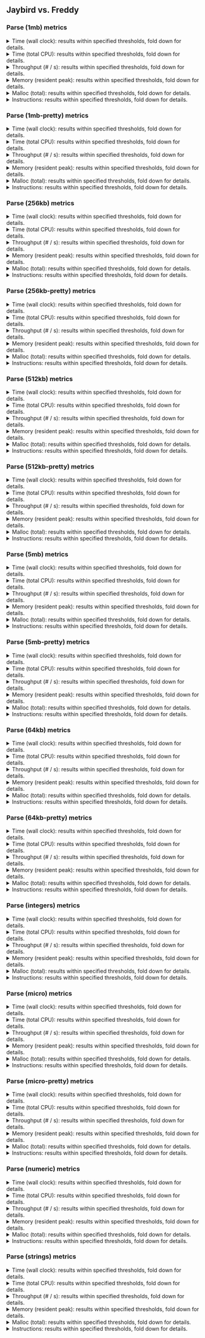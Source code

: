 ## Jaybird vs. Freddy

### Parse (1mb) metrics

<details><summary>Time (wall clock): results within specified thresholds, fold down for details.</summary>
<p>

|         Time (wall clock) (μs) *         |        p0 |       p25 |       p50 |       p75 |       p90 |       p99 |      p100 |   Samples |
|:----------------------------------------:|----------:|----------:|----------:|----------:|----------:|----------:|----------:|----------:|
|                  freddy                  |      3471 |      3531 |      3574 |      3856 |      3965 |      4078 |      4199 |       269 |
|                 jaybird                  |      2144 |      2204 |      2241 |      2451 |      2501 |      2568 |      2596 |       425 |
|                    Δ                     |     -1327 |     -1327 |     -1333 |     -1405 |     -1464 |     -1510 |     -1603 |       156 |
|              Improvement %               |        38 |        38 |        37 |        36 |        37 |        37 |        38 |       156 |

<p>
</details>

<details><summary>Time (total CPU): results within specified thresholds, fold down for details.</summary>
<p>

|         Time (total CPU) (μs) *          |        p0 |       p25 |       p50 |       p75 |       p90 |       p99 |      p100 |   Samples |
|:----------------------------------------:|----------:|----------:|----------:|----------:|----------:|----------:|----------:|----------:|
|                  freddy                  |      3473 |      3535 |      3576 |      3846 |      3967 |      4082 |      4197 |       269 |
|                 jaybird                  |      2146 |      2206 |      2241 |      2449 |      2503 |      2570 |      2607 |       425 |
|                    Δ                     |     -1327 |     -1329 |     -1335 |     -1397 |     -1464 |     -1512 |     -1590 |       156 |
|              Improvement %               |        38 |        38 |        37 |        36 |        37 |        37 |        38 |       156 |

<p>
</details>

<details><summary>Throughput (# / s): results within specified thresholds, fold down for details.</summary>
<p>

|          Throughput (# / s) (#)          |        p0 |       p25 |       p50 |       p75 |       p90 |       p99 |      p100 |   Samples |
|:----------------------------------------:|----------:|----------:|----------:|----------:|----------:|----------:|----------:|----------:|
|                  freddy                  |       288 |       283 |       280 |       259 |       252 |       245 |       238 |       269 |
|                 jaybird                  |       466 |       454 |       447 |       408 |       400 |       390 |       385 |       425 |
|                    Δ                     |       178 |       171 |       167 |       149 |       148 |       145 |       147 |       156 |
|              Improvement %               |        62 |        60 |        60 |        58 |        59 |        59 |        62 |       156 |

<p>
</details>

<details><summary>Memory (resident peak): results within specified thresholds, fold down for details.</summary>
<p>

|        Memory (resident peak) (M)        |        p0 |       p25 |       p50 |       p75 |       p90 |       p99 |      p100 |   Samples |
|:----------------------------------------:|----------:|----------:|----------:|----------:|----------:|----------:|----------:|----------:|
|                  freddy                  |        27 |        28 |        28 |        28 |        28 |        28 |        28 |       269 |
|                 jaybird                  |        29 |        31 |        31 |        31 |        31 |        31 |        31 |       425 |
|                    Δ                     |         2 |         3 |         3 |         3 |         3 |         3 |         3 |       156 |
|              Improvement %               |        -7 |       -11 |       -11 |       -11 |       -11 |       -11 |       -11 |       156 |

<p>
</details>

<details><summary>Malloc (total): results within specified thresholds, fold down for details.</summary>
<p>

|           Malloc (total) (K) *           |        p0 |       p25 |       p50 |       p75 |       p90 |       p99 |      p100 |   Samples |
|:----------------------------------------:|----------:|----------:|----------:|----------:|----------:|----------:|----------:|----------:|
|                  freddy                  |        11 |        11 |        11 |        11 |        11 |        11 |        11 |       269 |
|                 jaybird                  |        11 |        11 |        11 |        11 |        11 |        11 |        11 |       425 |
|                    Δ                     |         0 |         0 |         0 |         0 |         0 |         0 |         0 |       156 |
|              Improvement %               |         0 |         0 |         0 |         0 |         0 |         0 |         0 |       156 |

<p>
</details>

<details><summary>Instructions: results within specified thresholds, fold down for details.</summary>
<p>

|            Instructions (M) *            |        p0 |       p25 |       p50 |       p75 |       p90 |       p99 |      p100 |   Samples |
|:----------------------------------------:|----------:|----------:|----------:|----------:|----------:|----------:|----------:|----------:|
|                  freddy                  |        66 |        67 |        67 |        67 |        67 |        68 |        68 |       269 |
|                 jaybird                  |        47 |        47 |        47 |        47 |        47 |        48 |        49 |       425 |
|                    Δ                     |       -19 |       -20 |       -20 |       -20 |       -20 |       -20 |       -19 |       156 |
|              Improvement %               |        29 |        30 |        30 |        30 |        30 |        29 |        28 |       156 |

<p>
</details>

### Parse (1mb-pretty) metrics

<details><summary>Time (wall clock): results within specified thresholds, fold down for details.</summary>
<p>

|         Time (wall clock) (μs) *         |        p0 |       p25 |       p50 |       p75 |       p90 |       p99 |      p100 |   Samples |
|:----------------------------------------:|----------:|----------:|----------:|----------:|----------:|----------:|----------:|----------:|
|                  freddy                  |      3479 |      3564 |      3645 |      3910 |      3992 |      4053 |      4093 |       265 |
|                 jaybird                  |      2187 |      2247 |      2339 |      2509 |      2591 |      2695 |      2859 |       412 |
|                    Δ                     |     -1292 |     -1317 |     -1306 |     -1401 |     -1401 |     -1358 |     -1234 |       147 |
|              Improvement %               |        37 |        37 |        36 |        36 |        35 |        34 |        30 |       147 |

<p>
</details>

<details><summary>Time (total CPU): results within specified thresholds, fold down for details.</summary>
<p>

|         Time (total CPU) (μs) *          |        p0 |       p25 |       p50 |       p75 |       p90 |       p99 |      p100 |   Samples |
|:----------------------------------------:|----------:|----------:|----------:|----------:|----------:|----------:|----------:|----------:|
|                  freddy                  |      3488 |      3566 |      3643 |      3920 |      3996 |      4049 |      4095 |       265 |
|                 jaybird                  |      2189 |      2249 |      2341 |      2509 |      2589 |      2695 |      2863 |       412 |
|                    Δ                     |     -1299 |     -1317 |     -1302 |     -1411 |     -1407 |     -1354 |     -1232 |       147 |
|              Improvement %               |        37 |        37 |        36 |        36 |        35 |        33 |        30 |       147 |

<p>
</details>

<details><summary>Throughput (# / s): results within specified thresholds, fold down for details.</summary>
<p>

|          Throughput (# / s) (#)          |        p0 |       p25 |       p50 |       p75 |       p90 |       p99 |      p100 |   Samples |
|:----------------------------------------:|----------:|----------:|----------:|----------:|----------:|----------:|----------:|----------:|
|                  freddy                  |       287 |       281 |       274 |       256 |       251 |       247 |       244 |       265 |
|                 jaybird                  |       457 |       445 |       428 |       399 |       386 |       371 |       350 |       412 |
|                    Δ                     |       170 |       164 |       154 |       143 |       135 |       124 |       106 |       147 |
|              Improvement %               |        59 |        58 |        56 |        56 |        54 |        50 |        43 |       147 |

<p>
</details>

<details><summary>Memory (resident peak): results within specified thresholds, fold down for details.</summary>
<p>

|        Memory (resident peak) (M)        |        p0 |       p25 |       p50 |       p75 |       p90 |       p99 |      p100 |   Samples |
|:----------------------------------------:|----------:|----------:|----------:|----------:|----------:|----------:|----------:|----------:|
|                  freddy                  |        27 |        28 |        28 |        29 |        29 |        29 |        29 |       265 |
|                 jaybird                  |        29 |        31 |        31 |        31 |        31 |        31 |        31 |       412 |
|                    Δ                     |         2 |         3 |         3 |         2 |         2 |         2 |         2 |       147 |
|              Improvement %               |        -7 |       -11 |       -11 |        -7 |        -7 |        -7 |        -7 |       147 |

<p>
</details>

<details><summary>Malloc (total): results within specified thresholds, fold down for details.</summary>
<p>

|           Malloc (total) (K) *           |        p0 |       p25 |       p50 |       p75 |       p90 |       p99 |      p100 |   Samples |
|:----------------------------------------:|----------:|----------:|----------:|----------:|----------:|----------:|----------:|----------:|
|                  freddy                  |        11 |        11 |        11 |        11 |        11 |        11 |        11 |       265 |
|                 jaybird                  |        11 |        11 |        11 |        11 |        11 |        11 |        11 |       412 |
|                    Δ                     |         0 |         0 |         0 |         0 |         0 |         0 |         0 |       147 |
|              Improvement %               |         0 |         0 |         0 |         0 |         0 |         0 |         0 |       147 |

<p>
</details>

<details><summary>Instructions: results within specified thresholds, fold down for details.</summary>
<p>

|            Instructions (M) *            |        p0 |       p25 |       p50 |       p75 |       p90 |       p99 |      p100 |   Samples |
|:----------------------------------------:|----------:|----------:|----------:|----------:|----------:|----------:|----------:|----------:|
|                  freddy                  |        67 |        68 |        68 |        68 |        68 |        69 |        69 |       265 |
|                 jaybird                  |        48 |        48 |        48 |        48 |        48 |        49 |        50 |       412 |
|                    Δ                     |       -19 |       -20 |       -20 |       -20 |       -20 |       -20 |       -19 |       147 |
|              Improvement %               |        28 |        29 |        29 |        29 |        29 |        29 |        28 |       147 |

<p>
</details>

### Parse (256kb) metrics

<details><summary>Time (wall clock): results within specified thresholds, fold down for details.</summary>
<p>

|         Time (wall clock) (μs) *         |        p0 |       p25 |       p50 |       p75 |       p90 |       p99 |      p100 |   Samples |
|:----------------------------------------:|----------:|----------:|----------:|----------:|----------:|----------:|----------:|----------:|
|                  freddy                  |       849 |       866 |       879 |       959 |       984 |      1010 |      1062 |      1049 |
|                 jaybird                  |       529 |       548 |       560 |       606 |       626 |       657 |       700 |      1615 |
|                    Δ                     |      -320 |      -318 |      -319 |      -353 |      -358 |      -353 |      -362 |       566 |
|              Improvement %               |        38 |        37 |        36 |        37 |        36 |        35 |        34 |       566 |

<p>
</details>

<details><summary>Time (total CPU): results within specified thresholds, fold down for details.</summary>
<p>

|         Time (total CPU) (μs) *          |        p0 |       p25 |       p50 |       p75 |       p90 |       p99 |      p100 |   Samples |
|:----------------------------------------:|----------:|----------:|----------:|----------:|----------:|----------:|----------:|----------:|
|                  freddy                  |       852 |       868 |       881 |       961 |       986 |      1012 |      1072 |      1049 |
|                 jaybird                  |       530 |       550 |       562 |       607 |       627 |       657 |       702 |      1615 |
|                    Δ                     |      -322 |      -318 |      -319 |      -354 |      -359 |      -355 |      -370 |       566 |
|              Improvement %               |        38 |        37 |        36 |        37 |        36 |        35 |        35 |       566 |

<p>
</details>

<details><summary>Throughput (# / s): results within specified thresholds, fold down for details.</summary>
<p>

|          Throughput (# / s) (#)          |        p0 |       p25 |       p50 |       p75 |       p90 |       p99 |      p100 |   Samples |
|:----------------------------------------:|----------:|----------:|----------:|----------:|----------:|----------:|----------:|----------:|
|                  freddy                  |      1178 |      1155 |      1138 |      1043 |      1017 |       991 |       942 |      1049 |
|                 jaybird                  |      1892 |      1827 |      1787 |      1652 |      1599 |      1523 |      1429 |      1615 |
|                    Δ                     |       714 |       672 |       649 |       609 |       582 |       532 |       487 |       566 |
|              Improvement %               |        61 |        58 |        57 |        58 |        57 |        54 |        52 |       566 |

<p>
</details>

<details><summary>Memory (resident peak): results within specified thresholds, fold down for details.</summary>
<p>

|        Memory (resident peak) (M)        |        p0 |       p25 |       p50 |       p75 |       p90 |       p99 |      p100 |   Samples |
|:----------------------------------------:|----------:|----------:|----------:|----------:|----------:|----------:|----------:|----------:|
|                  freddy                  |        25 |        26 |        26 |        26 |        26 |        26 |        26 |      1049 |
|                 jaybird                  |        25 |        26 |        27 |        27 |        27 |        27 |        27 |      1615 |
|                    Δ                     |         0 |         0 |         1 |         1 |         1 |         1 |         1 |       566 |
|              Improvement %               |         0 |         0 |        -4 |        -4 |        -4 |        -4 |        -4 |       566 |

<p>
</details>

<details><summary>Malloc (total): results within specified thresholds, fold down for details.</summary>
<p>

|             Malloc (total) *             |        p0 |       p25 |       p50 |       p75 |       p90 |       p99 |      p100 |   Samples |
|:----------------------------------------:|----------:|----------:|----------:|----------:|----------:|----------:|----------:|----------:|
|                  freddy                  |      2650 |      2650 |      2650 |      2650 |      2650 |      2650 |      2650 |      1049 |
|                 jaybird                  |      2636 |      2636 |      2636 |      2636 |      2636 |      2636 |      2636 |      1615 |
|                    Δ                     |       -14 |       -14 |       -14 |       -14 |       -14 |       -14 |       -14 |       566 |
|              Improvement %               |         1 |         1 |         1 |         1 |         1 |         1 |         1 |       566 |

<p>
</details>

<details><summary>Instructions: results within specified thresholds, fold down for details.</summary>
<p>

|            Instructions (M) *            |        p0 |       p25 |       p50 |       p75 |       p90 |       p99 |      p100 |   Samples |
|:----------------------------------------:|----------:|----------:|----------:|----------:|----------:|----------:|----------:|----------:|
|                  freddy                  |        17 |        17 |        17 |        17 |        17 |        17 |        17 |      1049 |
|                 jaybird                  |        12 |        12 |        12 |        12 |        12 |        12 |        12 |      1615 |
|                    Δ                     |        -5 |        -5 |        -5 |        -5 |        -5 |        -5 |        -5 |       566 |
|              Improvement %               |        29 |        29 |        29 |        29 |        29 |        29 |        29 |       566 |

<p>
</details>

### Parse (256kb-pretty) metrics

<details><summary>Time (wall clock): results within specified thresholds, fold down for details.</summary>
<p>

|         Time (wall clock) (μs) *         |        p0 |       p25 |       p50 |       p75 |       p90 |       p99 |      p100 |   Samples |
|:----------------------------------------:|----------:|----------:|----------:|----------:|----------:|----------:|----------:|----------:|
|                  freddy                  |       859 |       878 |       891 |       965 |       995 |      1026 |      1043 |      1038 |
|                 jaybird                  |       532 |       552 |       566 |       619 |       634 |       658 |       685 |      1591 |
|                    Δ                     |      -327 |      -326 |      -325 |      -346 |      -361 |      -368 |      -358 |       553 |
|              Improvement %               |        38 |        37 |        36 |        36 |        36 |        36 |        34 |       553 |

<p>
</details>

<details><summary>Time (total CPU): results within specified thresholds, fold down for details.</summary>
<p>

|         Time (total CPU) (μs) *          |        p0 |       p25 |       p50 |       p75 |       p90 |       p99 |      p100 |   Samples |
|:----------------------------------------:|----------:|----------:|----------:|----------:|----------:|----------:|----------:|----------:|
|                  freddy                  |       861 |       880 |       893 |       966 |       998 |      1027 |      1042 |      1038 |
|                 jaybird                  |       534 |       554 |       568 |       621 |       636 |       658 |       674 |      1591 |
|                    Δ                     |      -327 |      -326 |      -325 |      -345 |      -362 |      -369 |      -368 |       553 |
|              Improvement %               |        38 |        37 |        36 |        36 |        36 |        36 |        35 |       553 |

<p>
</details>

<details><summary>Throughput (# / s): results within specified thresholds, fold down for details.</summary>
<p>

|          Throughput (# / s) (#)          |        p0 |       p25 |       p50 |       p75 |       p90 |       p99 |      p100 |   Samples |
|:----------------------------------------:|----------:|----------:|----------:|----------:|----------:|----------:|----------:|----------:|
|                  freddy                  |      1164 |      1139 |      1122 |      1037 |      1005 |       975 |       959 |      1038 |
|                 jaybird                  |      1879 |      1811 |      1766 |      1616 |      1578 |      1520 |      1460 |      1591 |
|                    Δ                     |       715 |       672 |       644 |       579 |       573 |       545 |       501 |       553 |
|              Improvement %               |        61 |        59 |        57 |        56 |        57 |        56 |        52 |       553 |

<p>
</details>

<details><summary>Memory (resident peak): results within specified thresholds, fold down for details.</summary>
<p>

|        Memory (resident peak) (M)        |        p0 |       p25 |       p50 |       p75 |       p90 |       p99 |      p100 |   Samples |
|:----------------------------------------:|----------:|----------:|----------:|----------:|----------:|----------:|----------:|----------:|
|                  freddy                  |        25 |        26 |        26 |        26 |        26 |        26 |        26 |      1038 |
|                 jaybird                  |        26 |        27 |        27 |        27 |        27 |        27 |        27 |      1591 |
|                    Δ                     |         1 |         1 |         1 |         1 |         1 |         1 |         1 |       553 |
|              Improvement %               |        -4 |        -4 |        -4 |        -4 |        -4 |        -4 |        -4 |       553 |

<p>
</details>

<details><summary>Malloc (total): results within specified thresholds, fold down for details.</summary>
<p>

|             Malloc (total) *             |        p0 |       p25 |       p50 |       p75 |       p90 |       p99 |      p100 |   Samples |
|:----------------------------------------:|----------:|----------:|----------:|----------:|----------:|----------:|----------:|----------:|
|                  freddy                  |      2650 |      2650 |      2650 |      2650 |      2650 |      2650 |      2650 |      1038 |
|                 jaybird                  |      2636 |      2636 |      2636 |      2636 |      2636 |      2636 |      2636 |      1591 |
|                    Δ                     |       -14 |       -14 |       -14 |       -14 |       -14 |       -14 |       -14 |       553 |
|              Improvement %               |         1 |         1 |         1 |         1 |         1 |         1 |         1 |       553 |

<p>
</details>

<details><summary>Instructions: results within specified thresholds, fold down for details.</summary>
<p>

|            Instructions (M) *            |        p0 |       p25 |       p50 |       p75 |       p90 |       p99 |      p100 |   Samples |
|:----------------------------------------:|----------:|----------:|----------:|----------:|----------:|----------:|----------:|----------:|
|                  freddy                  |        17 |        17 |        17 |        17 |        17 |        17 |        17 |      1038 |
|                 jaybird                  |        12 |        12 |        12 |        12 |        12 |        12 |        12 |      1591 |
|                    Δ                     |        -5 |        -5 |        -5 |        -5 |        -5 |        -5 |        -5 |       553 |
|              Improvement %               |        29 |        29 |        29 |        29 |        29 |        29 |        29 |       553 |

<p>
</details>

### Parse (512kb) metrics

<details><summary>Time (wall clock): results within specified thresholds, fold down for details.</summary>
<p>

|         Time (wall clock) (μs) *         |        p0 |       p25 |       p50 |       p75 |       p90 |       p99 |      p100 |   Samples |
|:----------------------------------------:|----------:|----------:|----------:|----------:|----------:|----------:|----------:|----------:|
|                  freddy                  |      1708 |      1751 |      1778 |      1950 |      1988 |      2067 |      2115 |       530 |
|                 jaybird                  |      1058 |      1087 |      1103 |      1196 |      1241 |      1293 |      1501 |       846 |
|                    Δ                     |      -650 |      -664 |      -675 |      -754 |      -747 |      -774 |      -614 |       316 |
|              Improvement %               |        38 |        38 |        38 |        39 |        38 |        37 |        29 |       316 |

<p>
</details>

<details><summary>Time (total CPU): results within specified thresholds, fold down for details.</summary>
<p>

|         Time (total CPU) (μs) *          |        p0 |       p25 |       p50 |       p75 |       p90 |       p99 |      p100 |   Samples |
|:----------------------------------------:|----------:|----------:|----------:|----------:|----------:|----------:|----------:|----------:|
|                  freddy                  |      1715 |      1754 |      1779 |      1949 |      1990 |      2070 |      2114 |       530 |
|                 jaybird                  |      1060 |      1090 |      1105 |      1199 |      1244 |      1294 |      1505 |       846 |
|                    Δ                     |      -655 |      -664 |      -674 |      -750 |      -746 |      -776 |      -609 |       316 |
|              Improvement %               |        38 |        38 |        38 |        38 |        37 |        37 |        29 |       316 |

<p>
</details>

<details><summary>Throughput (# / s): results within specified thresholds, fold down for details.</summary>
<p>

|          Throughput (# / s) (#)          |        p0 |       p25 |       p50 |       p75 |       p90 |       p99 |      p100 |   Samples |
|:----------------------------------------:|----------:|----------:|----------:|----------:|----------:|----------:|----------:|----------:|
|                  freddy                  |       586 |       571 |       562 |       513 |       503 |       484 |       473 |       530 |
|                 jaybird                  |       945 |       920 |       907 |       836 |       806 |       773 |       666 |       846 |
|                    Δ                     |       359 |       349 |       345 |       323 |       303 |       289 |       193 |       316 |
|              Improvement %               |        61 |        61 |        61 |        63 |        60 |        60 |        41 |       316 |

<p>
</details>

<details><summary>Memory (resident peak): results within specified thresholds, fold down for details.</summary>
<p>

|        Memory (resident peak) (M)        |        p0 |       p25 |       p50 |       p75 |       p90 |       p99 |      p100 |   Samples |
|:----------------------------------------:|----------:|----------:|----------:|----------:|----------:|----------:|----------:|----------:|
|                  freddy                  |        26 |        27 |        27 |        27 |        27 |        27 |        27 |       530 |
|                 jaybird                  |        26 |        28 |        28 |        28 |        28 |        28 |        28 |       846 |
|                    Δ                     |         0 |         1 |         1 |         1 |         1 |         1 |         1 |       316 |
|              Improvement %               |         0 |        -4 |        -4 |        -4 |        -4 |        -4 |        -4 |       316 |

<p>
</details>

<details><summary>Malloc (total): results within specified thresholds, fold down for details.</summary>
<p>

|             Malloc (total) *             |        p0 |       p25 |       p50 |       p75 |       p90 |       p99 |      p100 |   Samples |
|:----------------------------------------:|----------:|----------:|----------:|----------:|----------:|----------:|----------:|----------:|
|                  freddy                  |      5279 |      5279 |      5279 |      5279 |      5279 |      5279 |      5279 |       530 |
|                 jaybird                  |      5270 |      5270 |      5270 |      5270 |      5270 |      5270 |      5270 |       846 |
|                    Δ                     |        -9 |        -9 |        -9 |        -9 |        -9 |        -9 |        -9 |       316 |
|              Improvement %               |         0 |         0 |         0 |         0 |         0 |         0 |         0 |       316 |

<p>
</details>

<details><summary>Instructions: results within specified thresholds, fold down for details.</summary>
<p>

|            Instructions (M) *            |        p0 |       p25 |       p50 |       p75 |       p90 |       p99 |      p100 |   Samples |
|:----------------------------------------:|----------:|----------:|----------:|----------:|----------:|----------:|----------:|----------:|
|                  freddy                  |        33 |        33 |        33 |        33 |        33 |        34 |        34 |       530 |
|                 jaybird                  |        23 |        23 |        24 |        24 |        24 |        24 |        25 |       846 |
|                    Δ                     |       -10 |       -10 |        -9 |        -9 |        -9 |       -10 |        -9 |       316 |
|              Improvement %               |        30 |        30 |        27 |        27 |        27 |        29 |        26 |       316 |

<p>
</details>

### Parse (512kb-pretty) metrics

<details><summary>Time (wall clock): results within specified thresholds, fold down for details.</summary>
<p>

|         Time (wall clock) (μs) *         |        p0 |       p25 |       p50 |       p75 |       p90 |       p99 |      p100 |   Samples |
|:----------------------------------------:|----------:|----------:|----------:|----------:|----------:|----------:|----------:|----------:|
|                  freddy                  |      1734 |      1777 |      1803 |      1945 |      1994 |      2030 |      2088 |       527 |
|                 jaybird                  |      1084 |      1118 |      1136 |      1235 |      1279 |      1404 |      1568 |       820 |
|                    Δ                     |      -650 |      -659 |      -667 |      -710 |      -715 |      -626 |      -520 |       293 |
|              Improvement %               |        37 |        37 |        37 |        37 |        36 |        31 |        25 |       293 |

<p>
</details>

<details><summary>Time (total CPU): results within specified thresholds, fold down for details.</summary>
<p>

|         Time (total CPU) (μs) *          |        p0 |       p25 |       p50 |       p75 |       p90 |       p99 |      p100 |   Samples |
|:----------------------------------------:|----------:|----------:|----------:|----------:|----------:|----------:|----------:|----------:|
|                  freddy                  |      1736 |      1778 |      1805 |      1948 |      1995 |      2028 |      2085 |       527 |
|                 jaybird                  |      1086 |      1120 |      1138 |      1236 |      1280 |      1405 |      1566 |       820 |
|                    Δ                     |      -650 |      -658 |      -667 |      -712 |      -715 |      -623 |      -519 |       293 |
|              Improvement %               |        37 |        37 |        37 |        37 |        36 |        31 |        25 |       293 |

<p>
</details>

<details><summary>Throughput (# / s): results within specified thresholds, fold down for details.</summary>
<p>

|          Throughput (# / s) (#)          |        p0 |       p25 |       p50 |       p75 |       p90 |       p99 |      p100 |   Samples |
|:----------------------------------------:|----------:|----------:|----------:|----------:|----------:|----------:|----------:|----------:|
|                  freddy                  |       577 |       563 |       555 |       514 |       502 |       493 |       479 |       527 |
|                 jaybird                  |       922 |       894 |       881 |       810 |       782 |       713 |       638 |       820 |
|                    Δ                     |       345 |       331 |       326 |       296 |       280 |       220 |       159 |       293 |
|              Improvement %               |        60 |        59 |        59 |        58 |        56 |        45 |        33 |       293 |

<p>
</details>

<details><summary>Memory (resident peak): results within specified thresholds, fold down for details.</summary>
<p>

|        Memory (resident peak) (M)        |        p0 |       p25 |       p50 |       p75 |       p90 |       p99 |      p100 |   Samples |
|:----------------------------------------:|----------:|----------:|----------:|----------:|----------:|----------:|----------:|----------:|
|                  freddy                  |        26 |        27 |        27 |        27 |        27 |        27 |        27 |       527 |
|                 jaybird                  |        26 |        28 |        28 |        28 |        28 |        28 |        28 |       820 |
|                    Δ                     |         0 |         1 |         1 |         1 |         1 |         1 |         1 |       293 |
|              Improvement %               |         0 |        -4 |        -4 |        -4 |        -4 |        -4 |        -4 |       293 |

<p>
</details>

<details><summary>Malloc (total): results within specified thresholds, fold down for details.</summary>
<p>

|             Malloc (total) *             |        p0 |       p25 |       p50 |       p75 |       p90 |       p99 |      p100 |   Samples |
|:----------------------------------------:|----------:|----------:|----------:|----------:|----------:|----------:|----------:|----------:|
|                  freddy                  |      5279 |      5279 |      5279 |      5279 |      5279 |      5279 |      5279 |       527 |
|                 jaybird                  |      5270 |      5270 |      5270 |      5270 |      5270 |      5270 |      5270 |       820 |
|                    Δ                     |        -9 |        -9 |        -9 |        -9 |        -9 |        -9 |        -9 |       293 |
|              Improvement %               |         0 |         0 |         0 |         0 |         0 |         0 |         0 |       293 |

<p>
</details>

<details><summary>Instructions: results within specified thresholds, fold down for details.</summary>
<p>

|            Instructions (M) *            |        p0 |       p25 |       p50 |       p75 |       p90 |       p99 |      p100 |   Samples |
|:----------------------------------------:|----------:|----------:|----------:|----------:|----------:|----------:|----------:|----------:|
|                  freddy                  |        34 |        34 |        34 |        34 |        34 |        34 |        34 |       527 |
|                 jaybird                  |        24 |        24 |        24 |        24 |        24 |        25 |        25 |       820 |
|                    Δ                     |       -10 |       -10 |       -10 |       -10 |       -10 |        -9 |        -9 |       293 |
|              Improvement %               |        29 |        29 |        29 |        29 |        29 |        26 |        26 |       293 |

<p>
</details>

### Parse (5mb) metrics

<details><summary>Time (wall clock): results within specified thresholds, fold down for details.</summary>
<p>

|         Time (wall clock) (ms) *         |        p0 |       p25 |       p50 |       p75 |       p90 |       p99 |      p100 |   Samples |
|:----------------------------------------:|----------:|----------:|----------:|----------:|----------:|----------:|----------:|----------:|
|                  freddy                  |        18 |        18 |        18 |        19 |        19 |        20 |        20 |        54 |
|                 jaybird                  |        12 |        12 |        13 |        14 |        14 |        14 |        14 |        76 |
|                    Δ                     |        -6 |        -6 |        -5 |        -5 |        -5 |        -6 |        -6 |        22 |
|              Improvement %               |        33 |        33 |        28 |        26 |        26 |        30 |        30 |        22 |

<p>
</details>

<details><summary>Time (total CPU): results within specified thresholds, fold down for details.</summary>
<p>

|         Time (total CPU) (ms) *          |        p0 |       p25 |       p50 |       p75 |       p90 |       p99 |      p100 |   Samples |
|:----------------------------------------:|----------:|----------:|----------:|----------:|----------:|----------:|----------:|----------:|
|                  freddy                  |        18 |        18 |        18 |        19 |        19 |        20 |        20 |        54 |
|                 jaybird                  |        12 |        12 |        13 |        14 |        14 |        14 |        14 |        76 |
|                    Δ                     |        -6 |        -6 |        -5 |        -5 |        -5 |        -6 |        -6 |        22 |
|              Improvement %               |        33 |        33 |        28 |        26 |        26 |        30 |        30 |        22 |

<p>
</details>

<details><summary>Throughput (# / s): results within specified thresholds, fold down for details.</summary>
<p>

|          Throughput (# / s) (#)          |        p0 |       p25 |       p50 |       p75 |       p90 |       p99 |      p100 |   Samples |
|:----------------------------------------:|----------:|----------:|----------:|----------:|----------:|----------:|----------:|----------:|
|                  freddy                  |        57 |        56 |        54 |        52 |        51 |        50 |        50 |        54 |
|                 jaybird                  |        83 |        81 |        76 |        74 |        73 |        71 |        71 |        76 |
|                    Δ                     |        26 |        25 |        22 |        22 |        22 |        21 |        21 |        22 |
|              Improvement %               |        46 |        45 |        41 |        42 |        43 |        42 |        42 |        22 |

<p>
</details>

<details><summary>Memory (resident peak): results within specified thresholds, fold down for details.</summary>
<p>

|        Memory (resident peak) (M)        |        p0 |       p25 |       p50 |       p75 |       p90 |       p99 |      p100 |   Samples |
|:----------------------------------------:|----------:|----------:|----------:|----------:|----------:|----------:|----------:|----------:|
|                  freddy                  |        33 |        40 |        41 |        41 |        42 |        42 |        42 |        54 |
|                 jaybird                  |        43 |        49 |        52 |        52 |        52 |        52 |        52 |        76 |
|                    Δ                     |        10 |         9 |        11 |        11 |        10 |        10 |        10 |        22 |
|              Improvement %               |       -30 |       -22 |       -27 |       -27 |       -24 |       -24 |       -24 |        22 |

<p>
</details>

<details><summary>Malloc (total): results within specified thresholds, fold down for details.</summary>
<p>

|           Malloc (total) (K) *           |        p0 |       p25 |       p50 |       p75 |       p90 |       p99 |      p100 |   Samples |
|:----------------------------------------:|----------:|----------:|----------:|----------:|----------:|----------:|----------:|----------:|
|                  freddy                  |        53 |        53 |        53 |        53 |        53 |        53 |        53 |        54 |
|                 jaybird                  |        53 |        53 |        53 |        53 |        53 |        53 |        53 |        76 |
|                    Δ                     |         0 |         0 |         0 |         0 |         0 |         0 |         0 |        22 |
|              Improvement %               |         0 |         0 |         0 |         0 |         0 |         0 |         0 |        22 |

<p>
</details>

<details><summary>Instructions: results within specified thresholds, fold down for details.</summary>
<p>

|            Instructions (M) *            |        p0 |       p25 |       p50 |       p75 |       p90 |       p99 |      p100 |   Samples |
|:----------------------------------------:|----------:|----------:|----------:|----------:|----------:|----------:|----------:|----------:|
|                  freddy                  |       333 |       333 |       333 |       333 |       334 |       338 |       338 |        54 |
|                 jaybird                  |       241 |       244 |       244 |       245 |       245 |       254 |       254 |        76 |
|                    Δ                     |       -92 |       -89 |       -89 |       -88 |       -89 |       -84 |       -84 |        22 |
|              Improvement %               |        28 |        27 |        27 |        26 |        27 |        25 |        25 |        22 |

<p>
</details>

### Parse (5mb-pretty) metrics

<details><summary>Time (wall clock): results within specified thresholds, fold down for details.</summary>
<p>

|         Time (wall clock) (ms) *         |        p0 |       p25 |       p50 |       p75 |       p90 |       p99 |      p100 |   Samples |
|:----------------------------------------:|----------:|----------:|----------:|----------:|----------:|----------:|----------:|----------:|
|                  freddy                  |        18 |        18 |        19 |        19 |        20 |        20 |        20 |        54 |
|                 jaybird                  |        12 |        12 |        13 |        13 |        13 |        14 |        14 |        78 |
|                    Δ                     |        -6 |        -6 |        -6 |        -6 |        -7 |        -6 |        -6 |        24 |
|              Improvement %               |        33 |        33 |        32 |        32 |        35 |        30 |        30 |        24 |

<p>
</details>

<details><summary>Time (total CPU): results within specified thresholds, fold down for details.</summary>
<p>

|         Time (total CPU) (ms) *          |        p0 |       p25 |       p50 |       p75 |       p90 |       p99 |      p100 |   Samples |
|:----------------------------------------:|----------:|----------:|----------:|----------:|----------:|----------:|----------:|----------:|
|                  freddy                  |        18 |        18 |        19 |        19 |        20 |        20 |        20 |        54 |
|                 jaybird                  |        12 |        12 |        13 |        13 |        13 |        14 |        14 |        78 |
|                    Δ                     |        -6 |        -6 |        -6 |        -6 |        -7 |        -6 |        -6 |        24 |
|              Improvement %               |        33 |        33 |        32 |        32 |        35 |        30 |        30 |        24 |

<p>
</details>

<details><summary>Throughput (# / s): results within specified thresholds, fold down for details.</summary>
<p>

|          Throughput (# / s) (#)          |        p0 |       p25 |       p50 |       p75 |       p90 |       p99 |      p100 |   Samples |
|:----------------------------------------:|----------:|----------:|----------:|----------:|----------:|----------:|----------:|----------:|
|                  freddy                  |        57 |        55 |        53 |        52 |        50 |        49 |        49 |        54 |
|                 jaybird                  |        86 |        82 |        79 |        76 |        75 |        69 |        69 |        78 |
|                    Δ                     |        29 |        27 |        26 |        24 |        25 |        20 |        20 |        24 |
|              Improvement %               |        51 |        49 |        49 |        46 |        50 |        41 |        41 |        24 |

<p>
</details>

<details><summary>Memory (resident peak): results within specified thresholds, fold down for details.</summary>
<p>

|        Memory (resident peak) (M)        |        p0 |       p25 |       p50 |       p75 |       p90 |       p99 |      p100 |   Samples |
|:----------------------------------------:|----------:|----------:|----------:|----------:|----------:|----------:|----------:|----------:|
|                  freddy                  |        35 |        39 |        39 |        40 |        40 |        40 |        40 |        54 |
|                 jaybird                  |        43 |        52 |        52 |        60 |        60 |        60 |        60 |        78 |
|                    Δ                     |         8 |        13 |        13 |        20 |        20 |        20 |        20 |        24 |
|              Improvement %               |       -23 |       -33 |       -33 |       -50 |       -50 |       -50 |       -50 |        24 |

<p>
</details>

<details><summary>Malloc (total): results within specified thresholds, fold down for details.</summary>
<p>

|           Malloc (total) (K) *           |        p0 |       p25 |       p50 |       p75 |       p90 |       p99 |      p100 |   Samples |
|:----------------------------------------:|----------:|----------:|----------:|----------:|----------:|----------:|----------:|----------:|
|                  freddy                  |        53 |        53 |        53 |        53 |        53 |        53 |        53 |        54 |
|                 jaybird                  |        53 |        53 |        53 |        53 |        53 |        53 |        53 |        78 |
|                    Δ                     |         0 |         0 |         0 |         0 |         0 |         0 |         0 |        24 |
|              Improvement %               |         0 |         0 |         0 |         0 |         0 |         0 |         0 |        24 |

<p>
</details>

<details><summary>Instructions: results within specified thresholds, fold down for details.</summary>
<p>

|            Instructions (M) *            |        p0 |       p25 |       p50 |       p75 |       p90 |       p99 |      p100 |   Samples |
|:----------------------------------------:|----------:|----------:|----------:|----------:|----------:|----------:|----------:|----------:|
|                  freddy                  |       338 |       339 |       339 |       339 |       339 |       347 |       347 |        54 |
|                 jaybird                  |       244 |       245 |       245 |       249 |       249 |       253 |       253 |        78 |
|                    Δ                     |       -94 |       -94 |       -94 |       -90 |       -90 |       -94 |       -94 |        24 |
|              Improvement %               |        28 |        28 |        28 |        27 |        27 |        27 |        27 |        24 |

<p>
</details>

### Parse (64kb) metrics

<details><summary>Time (wall clock): results within specified thresholds, fold down for details.</summary>
<p>

|         Time (wall clock) (μs) *         |        p0 |       p25 |       p50 |       p75 |       p90 |       p99 |      p100 |   Samples |
|:----------------------------------------:|----------:|----------:|----------:|----------:|----------:|----------:|----------:|----------:|
|                  freddy                  |       212 |       218 |       223 |       235 |       250 |       263 |       289 |      3682 |
|                 jaybird                  |       133 |       137 |       141 |       154 |       159 |       171 |       187 |      5335 |
|                    Δ                     |       -79 |       -81 |       -82 |       -81 |       -91 |       -92 |      -102 |      1653 |
|              Improvement %               |        37 |        37 |        37 |        34 |        36 |        35 |        35 |      1653 |

<p>
</details>

<details><summary>Time (total CPU): results within specified thresholds, fold down for details.</summary>
<p>

|         Time (total CPU) (μs) *          |        p0 |       p25 |       p50 |       p75 |       p90 |       p99 |      p100 |   Samples |
|:----------------------------------------:|----------:|----------:|----------:|----------:|----------:|----------:|----------:|----------:|
|                  freddy                  |       215 |       220 |       224 |       237 |       252 |       264 |       283 |      3682 |
|                 jaybird                  |       134 |       138 |       143 |       156 |       161 |       171 |       190 |      5335 |
|                    Δ                     |       -81 |       -82 |       -81 |       -81 |       -91 |       -93 |       -93 |      1653 |
|              Improvement %               |        38 |        37 |        36 |        34 |        36 |        35 |        33 |      1653 |

<p>
</details>

<details><summary>Throughput (# / s): results within specified thresholds, fold down for details.</summary>
<p>

|          Throughput (# / s) (#)          |        p0 |       p25 |       p50 |       p75 |       p90 |       p99 |      p100 |   Samples |
|:----------------------------------------:|----------:|----------:|----------:|----------:|----------:|----------:|----------:|----------:|
|                  freddy                  |      4712 |      4583 |      4495 |      4255 |      3993 |      3803 |      3460 |      3682 |
|                 jaybird                  |      7545 |      7315 |      7071 |      6511 |      6299 |      5839 |      5356 |      5335 |
|                    Δ                     |      2833 |      2732 |      2576 |      2256 |      2306 |      2036 |      1896 |      1653 |
|              Improvement %               |        60 |        60 |        57 |        53 |        58 |        54 |        55 |      1653 |

<p>
</details>

<details><summary>Memory (resident peak): results within specified thresholds, fold down for details.</summary>
<p>

|        Memory (resident peak) (M)        |        p0 |       p25 |       p50 |       p75 |       p90 |       p99 |      p100 |   Samples |
|:----------------------------------------:|----------:|----------:|----------:|----------:|----------:|----------:|----------:|----------:|
|                  freddy                  |        25 |        25 |        25 |        25 |        25 |        25 |        25 |      3682 |
|                 jaybird                  |        25 |        25 |        25 |        25 |        25 |        25 |        25 |      5335 |
|                    Δ                     |         0 |         0 |         0 |         0 |         0 |         0 |         0 |      1653 |
|              Improvement %               |         0 |         0 |         0 |         0 |         0 |         0 |         0 |      1653 |

<p>
</details>

<details><summary>Malloc (total): results within specified thresholds, fold down for details.</summary>
<p>

|             Malloc (total) *             |        p0 |       p25 |       p50 |       p75 |       p90 |       p99 |      p100 |   Samples |
|:----------------------------------------:|----------:|----------:|----------:|----------:|----------:|----------:|----------:|----------:|
|                  freddy                  |       674 |       674 |       674 |       674 |       674 |       674 |       674 |      3682 |
|                 jaybird                  |       662 |       662 |       662 |       662 |       662 |       662 |       662 |      5335 |
|                    Δ                     |       -12 |       -12 |       -12 |       -12 |       -12 |       -12 |       -12 |      1653 |
|              Improvement %               |         2 |         2 |         2 |         2 |         2 |         2 |         2 |      1653 |

<p>
</details>

<details><summary>Instructions: results within specified thresholds, fold down for details.</summary>
<p>

|            Instructions (K) *            |        p0 |       p25 |       p50 |       p75 |       p90 |       p99 |      p100 |   Samples |
|:----------------------------------------:|----------:|----------:|----------:|----------:|----------:|----------:|----------:|----------:|
|                  freddy                  |      4160 |      4166 |      4168 |      4170 |      4174 |      4235 |      4249 |      3682 |
|                 jaybird                  |      2935 |      2937 |      2941 |      2943 |      2945 |      3011 |      3081 |      5335 |
|                    Δ                     |     -1225 |     -1229 |     -1227 |     -1227 |     -1229 |     -1224 |     -1168 |      1653 |
|              Improvement %               |        29 |        30 |        29 |        29 |        29 |        29 |        27 |      1653 |

<p>
</details>

### Parse (64kb-pretty) metrics

<details><summary>Time (wall clock): results within specified thresholds, fold down for details.</summary>
<p>

|         Time (wall clock) (μs) *         |        p0 |       p25 |       p50 |       p75 |       p90 |       p99 |      p100 |   Samples |
|:----------------------------------------:|----------:|----------:|----------:|----------:|----------:|----------:|----------:|----------:|
|                  freddy                  |       215 |       222 |       228 |       246 |       254 |       262 |       285 |      3607 |
|                 jaybird                  |       136 |       140 |       144 |       154 |       160 |       172 |       193 |      5289 |
|                    Δ                     |       -79 |       -82 |       -84 |       -92 |       -94 |       -90 |       -92 |      1682 |
|              Improvement %               |        37 |        37 |        37 |        37 |        37 |        34 |        32 |      1682 |

<p>
</details>

<details><summary>Time (total CPU): results within specified thresholds, fold down for details.</summary>
<p>

|         Time (total CPU) (μs) *          |        p0 |       p25 |       p50 |       p75 |       p90 |       p99 |      p100 |   Samples |
|:----------------------------------------:|----------:|----------:|----------:|----------:|----------:|----------:|----------:|----------:|
|                  freddy                  |       216 |       224 |       230 |       248 |       255 |       263 |       285 |      3607 |
|                 jaybird                  |       137 |       141 |       146 |       156 |       162 |       172 |       194 |      5289 |
|                    Δ                     |       -79 |       -83 |       -84 |       -92 |       -93 |       -91 |       -91 |      1682 |
|              Improvement %               |        37 |        37 |        37 |        37 |        36 |        35 |        32 |      1682 |

<p>
</details>

<details><summary>Throughput (# / s): results within specified thresholds, fold down for details.</summary>
<p>

|          Throughput (# / s) (#)          |        p0 |       p25 |       p50 |       p75 |       p90 |       p99 |      p100 |   Samples |
|:----------------------------------------:|----------:|----------:|----------:|----------:|----------:|----------:|----------:|----------:|
|                  freddy                  |      4653 |      4507 |      4395 |      4061 |      3945 |      3823 |      3506 |      3607 |
|                 jaybird                  |      7364 |      7163 |      6955 |      6475 |      6243 |      5823 |      5177 |      5289 |
|                    Δ                     |      2711 |      2656 |      2560 |      2414 |      2298 |      2000 |      1671 |      1682 |
|              Improvement %               |        58 |        59 |        58 |        59 |        58 |        52 |        48 |      1682 |

<p>
</details>

<details><summary>Memory (resident peak): results within specified thresholds, fold down for details.</summary>
<p>

|        Memory (resident peak) (M)        |        p0 |       p25 |       p50 |       p75 |       p90 |       p99 |      p100 |   Samples |
|:----------------------------------------:|----------:|----------:|----------:|----------:|----------:|----------:|----------:|----------:|
|                  freddy                  |        25 |        25 |        25 |        25 |        25 |        25 |        25 |      3607 |
|                 jaybird                  |        25 |        25 |        25 |        26 |        26 |        26 |        26 |      5289 |
|                    Δ                     |         0 |         0 |         0 |         1 |         1 |         1 |         1 |      1682 |
|              Improvement %               |         0 |         0 |         0 |        -4 |        -4 |        -4 |        -4 |      1682 |

<p>
</details>

<details><summary>Malloc (total): results within specified thresholds, fold down for details.</summary>
<p>

|             Malloc (total) *             |        p0 |       p25 |       p50 |       p75 |       p90 |       p99 |      p100 |   Samples |
|:----------------------------------------:|----------:|----------:|----------:|----------:|----------:|----------:|----------:|----------:|
|                  freddy                  |       674 |       674 |       674 |       674 |       674 |       674 |       674 |      3607 |
|                 jaybird                  |       662 |       662 |       662 |       662 |       662 |       662 |       662 |      5289 |
|                    Δ                     |       -12 |       -12 |       -12 |       -12 |       -12 |       -12 |       -12 |      1682 |
|              Improvement %               |         2 |         2 |         2 |         2 |         2 |         2 |         2 |      1682 |

<p>
</details>

<details><summary>Instructions: results within specified thresholds, fold down for details.</summary>
<p>

|            Instructions (K) *            |        p0 |       p25 |       p50 |       p75 |       p90 |       p99 |      p100 |   Samples |
|:----------------------------------------:|----------:|----------:|----------:|----------:|----------:|----------:|----------:|----------:|
|                  freddy                  |      4226 |      4231 |      4235 |      4235 |      4239 |      4301 |      4322 |      3607 |
|                 jaybird                  |      2993 |      2994 |      2998 |      3000 |      3002 |      3070 |      3143 |      5289 |
|                    Δ                     |     -1233 |     -1237 |     -1237 |     -1235 |     -1237 |     -1231 |     -1179 |      1682 |
|              Improvement %               |        29 |        29 |        29 |        29 |        29 |        29 |        27 |      1682 |

<p>
</details>

### Parse (integers) metrics

<details><summary>Time (wall clock): results within specified thresholds, fold down for details.</summary>
<p>

|         Time (wall clock) (μs) *         |        p0 |       p25 |       p50 |       p75 |       p90 |       p99 |      p100 |   Samples |
|:----------------------------------------:|----------:|----------:|----------:|----------:|----------:|----------:|----------:|----------:|
|                  freddy                  |       104 |       106 |       108 |       118 |       123 |       129 |       149 |      6580 |
|                 jaybird                  |        99 |       102 |       104 |       113 |       118 |       124 |       145 |      6943 |
|                    Δ                     |        -5 |        -4 |        -4 |        -5 |        -5 |        -5 |        -4 |       363 |
|              Improvement %               |         5 |         4 |         4 |         4 |         4 |         4 |         3 |       363 |

<p>
</details>

<details><summary>Time (total CPU): results within specified thresholds, fold down for details.</summary>
<p>

|         Time (total CPU) (μs) *          |        p0 |       p25 |       p50 |       p75 |       p90 |       p99 |      p100 |   Samples |
|:----------------------------------------:|----------:|----------:|----------:|----------:|----------:|----------:|----------:|----------:|
|                  freddy                  |       105 |       108 |       110 |       120 |       125 |       131 |       152 |      6580 |
|                 jaybird                  |       101 |       104 |       106 |       115 |       120 |       125 |       148 |      6943 |
|                    Δ                     |        -4 |        -4 |        -4 |        -5 |        -5 |        -6 |        -4 |       363 |
|              Improvement %               |         4 |         4 |         4 |         4 |         4 |         5 |         3 |       363 |

<p>
</details>

<details><summary>Throughput (# / s): results within specified thresholds, fold down for details.</summary>
<p>

|          Throughput (# / s) (#)          |        p0 |       p25 |       p50 |       p75 |       p90 |       p99 |      p100 |   Samples |
|:----------------------------------------:|----------:|----------:|----------:|----------:|----------:|----------:|----------:|----------:|
|                  freddy                  |      9658 |      9447 |      9231 |      8479 |      8139 |      7727 |      6702 |      6580 |
|                 jaybird                  |     10076 |      9775 |      9583 |      8847 |      8487 |      8039 |      6912 |      6943 |
|                    Δ                     |       418 |       328 |       352 |       368 |       348 |       312 |       210 |       363 |
|              Improvement %               |         4 |         3 |         4 |         4 |         4 |         4 |         3 |       363 |

<p>
</details>

<details><summary>Memory (resident peak): results within specified thresholds, fold down for details.</summary>
<p>

|        Memory (resident peak) (M)        |        p0 |       p25 |       p50 |       p75 |       p90 |       p99 |      p100 |   Samples |
|:----------------------------------------:|----------:|----------:|----------:|----------:|----------:|----------:|----------:|----------:|
|                  freddy                  |        25 |        26 |        26 |        26 |        26 |        26 |        26 |      6580 |
|                 jaybird                  |        25 |        26 |        26 |        26 |        26 |        26 |        26 |      6943 |
|                    Δ                     |         0 |         0 |         0 |         0 |         0 |         0 |         0 |       363 |
|              Improvement %               |         0 |         0 |         0 |         0 |         0 |         0 |         0 |       363 |

<p>
</details>

<details><summary>Malloc (total): results within specified thresholds, fold down for details.</summary>
<p>

|             Malloc (total) *             |        p0 |       p25 |       p50 |       p75 |       p90 |       p99 |      p100 |   Samples |
|:----------------------------------------:|----------:|----------:|----------:|----------:|----------:|----------:|----------:|----------:|
|                  freddy                  |       216 |       216 |       216 |       216 |       216 |       216 |       216 |      6580 |
|                 jaybird                  |        18 |        18 |        18 |        18 |        18 |        18 |        18 |      6943 |
|                    Δ                     |      -198 |      -198 |      -198 |      -198 |      -198 |      -198 |      -198 |       363 |
|              Improvement %               |        92 |        92 |        92 |        92 |        92 |        92 |        92 |       363 |

<p>
</details>

<details><summary>Instructions: results within specified thresholds, fold down for details.</summary>
<p>

|            Instructions (K) *            |        p0 |       p25 |       p50 |       p75 |       p90 |       p99 |      p100 |   Samples |
|:----------------------------------------:|----------:|----------:|----------:|----------:|----------:|----------:|----------:|----------:|
|                  freddy                  |      2662 |      2664 |      2666 |      2669 |      2671 |      2689 |      2825 |      6580 |
|                 jaybird                  |      2478 |      2478 |      2480 |      2482 |      2484 |      2497 |      2713 |      6943 |
|                    Δ                     |      -184 |      -186 |      -186 |      -187 |      -187 |      -192 |      -112 |       363 |
|              Improvement %               |         7 |         7 |         7 |         7 |         7 |         7 |         4 |       363 |

<p>
</details>

### Parse (micro) metrics

<details><summary>Time (wall clock): results within specified thresholds, fold down for details.</summary>
<p>

|         Time (wall clock) (ns) *         |        p0 |       p25 |       p50 |       p75 |       p90 |       p99 |      p100 |   Samples |
|:----------------------------------------:|----------:|----------:|----------:|----------:|----------:|----------:|----------:|----------:|
|                  freddy                  |      1708 |      1875 |      1958 |      2291 |      2375 |      3209 |     20875 |     10000 |
|                 jaybird                  |      1750 |      1958 |      2000 |      2083 |      2459 |      3417 |     14584 |     10000 |
|                    Δ                     |        42 |        83 |        42 |      -208 |        84 |       208 |     -6291 |         0 |
|              Improvement %               |        -2 |        -4 |        -2 |         9 |        -4 |        -6 |        30 |         0 |

<p>
</details>

<details><summary>Time (total CPU): results within specified thresholds, fold down for details.</summary>
<p>

|         Time (total CPU) (ns) *          |        p0 |       p25 |       p50 |       p75 |       p90 |       p99 |      p100 |   Samples |
|:----------------------------------------:|----------:|----------:|----------:|----------:|----------:|----------:|----------:|----------:|
|                  freddy                  |      3291 |      3501 |      3585 |      4211 |      4379 |      5835 |     17667 |     10000 |
|                 jaybird                  |      3250 |      3501 |      3583 |      3791 |      4375 |      5919 |     18082 |     10000 |
|                    Δ                     |       -41 |         0 |        -2 |      -420 |        -4 |        84 |       415 |         0 |
|              Improvement %               |         1 |         0 |         0 |        10 |         0 |        -1 |        -2 |         0 |

<p>
</details>

<details><summary>Throughput (# / s): results within specified thresholds, fold down for details.</summary>
<p>

|          Throughput (# / s) (K)          |        p0 |       p25 |       p50 |       p75 |       p90 |       p99 |      p100 |   Samples |
|:----------------------------------------:|----------:|----------:|----------:|----------:|----------:|----------:|----------:|----------:|
|                  freddy                  |       585 |       534 |       511 |       437 |       421 |       308 |        48 |     10000 |
|                 jaybird                  |       571 |       511 |       500 |       480 |       407 |       293 |        69 |     10000 |
|                    Δ                     |       -14 |       -23 |       -11 |        43 |       -14 |       -15 |        21 |         0 |
|              Improvement %               |        -2 |        -4 |        -2 |        10 |        -3 |        -5 |        44 |         0 |

<p>
</details>

<details><summary>Memory (resident peak): results within specified thresholds, fold down for details.</summary>
<p>

|        Memory (resident peak) (M)        |        p0 |       p25 |       p50 |       p75 |       p90 |       p99 |      p100 |   Samples |
|:----------------------------------------:|----------:|----------:|----------:|----------:|----------:|----------:|----------:|----------:|
|                  freddy                  |        25 |        25 |        25 |        25 |        25 |        25 |        25 |     10000 |
|                 jaybird                  |        25 |        25 |        25 |        25 |        25 |        25 |        25 |     10000 |
|                    Δ                     |         0 |         0 |         0 |         0 |         0 |         0 |         0 |         0 |
|              Improvement %               |         0 |         0 |         0 |         0 |         0 |         0 |         0 |         0 |

<p>
</details>

<details><summary>Malloc (total): results within specified thresholds, fold down for details.</summary>
<p>

|             Malloc (total) *             |        p0 |       p25 |       p50 |       p75 |       p90 |       p99 |      p100 |   Samples |
|:----------------------------------------:|----------:|----------:|----------:|----------:|----------:|----------:|----------:|----------:|
|                  freddy                  |         4 |         4 |         4 |         4 |         4 |         4 |         4 |     10000 |
|                 jaybird                  |         4 |         4 |         4 |         4 |         4 |         4 |         4 |     10000 |
|                    Δ                     |         0 |         0 |         0 |         0 |         0 |         0 |         0 |         0 |
|              Improvement %               |         0 |         0 |         0 |         0 |         0 |         0 |         0 |         0 |

<p>
</details>

<details><summary>Instructions: results within specified thresholds, fold down for details.</summary>
<p>

|            Instructions (K) *            |        p0 |       p25 |       p50 |       p75 |       p90 |       p99 |      p100 |   Samples |
|:----------------------------------------:|----------:|----------:|----------:|----------:|----------:|----------:|----------:|----------:|
|                  freddy                  |        18 |        18 |        18 |        18 |        18 |        20 |        32 |     10000 |
|                 jaybird                  |        19 |        19 |        19 |        19 |        19 |        21 |        35 |     10000 |
|                    Δ                     |         1 |         1 |         1 |         1 |         1 |         1 |         3 |         0 |
|              Improvement %               |        -6 |        -6 |        -6 |        -6 |        -6 |        -5 |        -9 |         0 |

<p>
</details>

### Parse (micro-pretty) metrics

<details><summary>Time (wall clock): results within specified thresholds, fold down for details.</summary>
<p>

|         Time (wall clock) (ns) *         |        p0 |       p25 |       p50 |       p75 |       p90 |       p99 |      p100 |   Samples |
|:----------------------------------------:|----------:|----------:|----------:|----------:|----------:|----------:|----------:|----------:|
|                  freddy                  |      1750 |      1916 |      1959 |      2375 |      2459 |      3251 |     18500 |     10000 |
|                 jaybird                  |      1791 |      2041 |      2417 |      2501 |      2875 |      3751 |     23750 |     10000 |
|                    Δ                     |        41 |       125 |       458 |       126 |       416 |       500 |      5250 |         0 |
|              Improvement %               |        -2 |        -7 |       -23 |        -5 |       -17 |       -15 |       -28 |         0 |

<p>
</details>

<details><summary>Time (total CPU): results within specified thresholds, fold down for details.</summary>
<p>

|         Time (total CPU) (ns) *          |        p0 |       p25 |       p50 |       p75 |       p90 |       p99 |      p100 |   Samples |
|:----------------------------------------:|----------:|----------:|----------:|----------:|----------:|----------:|----------:|----------:|
|                  freddy                  |      3249 |      3501 |      3625 |      4211 |      4459 |      5835 |     16750 |     10000 |
|                 jaybird                  |      3292 |      3709 |      4043 |      4211 |      4875 |      6251 |     19250 |     10000 |
|                    Δ                     |        43 |       208 |       418 |         0 |       416 |       416 |      2500 |         0 |
|              Improvement %               |        -1 |        -6 |       -12 |         0 |        -9 |        -7 |       -15 |         0 |

<p>
</details>

<details><summary>Throughput (# / s): results within specified thresholds, fold down for details.</summary>
<p>

|          Throughput (# / s) (K)          |        p0 |       p25 |       p50 |       p75 |       p90 |       p99 |      p100 |   Samples |
|:----------------------------------------:|----------:|----------:|----------:|----------:|----------:|----------:|----------:|----------:|
|                  freddy                  |       571 |       522 |       511 |       421 |       407 |       308 |        54 |     10000 |
|                 jaybird                  |       558 |       490 |       414 |       400 |       348 |       267 |        42 |     10000 |
|                    Δ                     |       -13 |       -32 |       -97 |       -21 |       -59 |       -41 |       -12 |         0 |
|              Improvement %               |        -2 |        -6 |       -19 |        -5 |       -14 |       -13 |       -22 |         0 |

<p>
</details>

<details><summary>Memory (resident peak): results within specified thresholds, fold down for details.</summary>
<p>

|        Memory (resident peak) (M)        |        p0 |       p25 |       p50 |       p75 |       p90 |       p99 |      p100 |   Samples |
|:----------------------------------------:|----------:|----------:|----------:|----------:|----------:|----------:|----------:|----------:|
|                  freddy                  |        25 |        25 |        25 |        25 |        25 |        25 |        25 |     10000 |
|                 jaybird                  |        25 |        25 |        25 |        25 |        25 |        25 |        25 |     10000 |
|                    Δ                     |         0 |         0 |         0 |         0 |         0 |         0 |         0 |         0 |
|              Improvement %               |         0 |         0 |         0 |         0 |         0 |         0 |         0 |         0 |

<p>
</details>

<details><summary>Malloc (total): results within specified thresholds, fold down for details.</summary>
<p>

|             Malloc (total) *             |        p0 |       p25 |       p50 |       p75 |       p90 |       p99 |      p100 |   Samples |
|:----------------------------------------:|----------:|----------:|----------:|----------:|----------:|----------:|----------:|----------:|
|                  freddy                  |         4 |         4 |         4 |         4 |         4 |         4 |         4 |     10000 |
|                 jaybird                  |         4 |         4 |         4 |         4 |         4 |         4 |         4 |     10000 |
|                    Δ                     |         0 |         0 |         0 |         0 |         0 |         0 |         0 |         0 |
|              Improvement %               |         0 |         0 |         0 |         0 |         0 |         0 |         0 |         0 |

<p>
</details>

<details><summary>Instructions: results within specified thresholds, fold down for details.</summary>
<p>

|            Instructions (K) *            |        p0 |       p25 |       p50 |       p75 |       p90 |       p99 |      p100 |   Samples |
|:----------------------------------------:|----------:|----------:|----------:|----------:|----------:|----------:|----------:|----------:|
|                  freddy                  |        18 |        18 |        18 |        18 |        18 |        20 |        30 |     10000 |
|                 jaybird                  |        19 |        19 |        19 |        19 |        19 |        21 |        35 |     10000 |
|                    Δ                     |         1 |         1 |         1 |         1 |         1 |         1 |         5 |         0 |
|              Improvement %               |        -6 |        -6 |        -6 |        -6 |        -6 |        -5 |       -17 |         0 |

<p>
</details>

### Parse (numeric) metrics

<details><summary>Time (wall clock): results within specified thresholds, fold down for details.</summary>
<p>

|         Time (wall clock) (μs) *         |        p0 |       p25 |       p50 |       p75 |       p90 |       p99 |      p100 |   Samples |
|:----------------------------------------:|----------:|----------:|----------:|----------:|----------:|----------:|----------:|----------:|
|                  freddy                  |        97 |       101 |       103 |       112 |       117 |       123 |       145 |      6852 |
|                 jaybird                  |        58 |        60 |        63 |        68 |        71 |        81 |       126 |      9897 |
|                    Δ                     |       -39 |       -41 |       -40 |       -44 |       -46 |       -42 |       -19 |      3045 |
|              Improvement %               |        40 |        41 |        39 |        39 |        39 |        34 |        13 |      3045 |

<p>
</details>

<details><summary>Time (total CPU): results within specified thresholds, fold down for details.</summary>
<p>

|         Time (total CPU) (μs) *          |        p0 |       p25 |       p50 |       p75 |       p90 |       p99 |      p100 |   Samples |
|:----------------------------------------:|----------:|----------:|----------:|----------:|----------:|----------:|----------:|----------:|
|                  freddy                  |        99 |       103 |       105 |       114 |       118 |       124 |       142 |      6852 |
|                 jaybird                  |        60 |        62 |        65 |        70 |        73 |        81 |       130 |      9897 |
|                    Δ                     |       -39 |       -41 |       -40 |       -44 |       -45 |       -43 |       -12 |      3045 |
|              Improvement %               |        39 |        40 |        38 |        39 |        38 |        35 |         8 |      3045 |

<p>
</details>

<details><summary>Throughput (# / s): results within specified thresholds, fold down for details.</summary>
<p>

|          Throughput (# / s) (K)          |        p0 |       p25 |       p50 |       p75 |       p90 |       p99 |      p100 |   Samples |
|:----------------------------------------:|----------:|----------:|----------:|----------:|----------:|----------:|----------:|----------:|
|                  freddy                  |     10340 |      9895 |      9679 |      8927 |      8591 |      8123 |      6883 |      6852 |
|                 jaybird                  |     17204 |     16575 |     15895 |     14735 |     14159 |     12383 |      7958 |      9897 |
|                    Δ                     |      6864 |      6680 |      6216 |      5808 |      5568 |      4260 |      1075 |      3045 |
|              Improvement %               |        66 |        68 |        64 |        65 |        65 |        52 |        16 |      3045 |

<p>
</details>

<details><summary>Memory (resident peak): results within specified thresholds, fold down for details.</summary>
<p>

|        Memory (resident peak) (M)        |        p0 |       p25 |       p50 |       p75 |       p90 |       p99 |      p100 |   Samples |
|:----------------------------------------:|----------:|----------:|----------:|----------:|----------:|----------:|----------:|----------:|
|                  freddy                  |        25 |        25 |        26 |        26 |        26 |        26 |        26 |      6852 |
|                 jaybird                  |        25 |        25 |        25 |        25 |        25 |        25 |        25 |      9897 |
|                    Δ                     |         0 |         0 |        -1 |        -1 |        -1 |        -1 |        -1 |      3045 |
|              Improvement %               |         0 |         0 |         4 |         4 |         4 |         4 |         4 |      3045 |

<p>
</details>

<details><summary>Malloc (total): results within specified thresholds, fold down for details.</summary>
<p>

|             Malloc (total) *             |        p0 |       p25 |       p50 |       p75 |       p90 |       p99 |      p100 |   Samples |
|:----------------------------------------:|----------:|----------:|----------:|----------:|----------:|----------:|----------:|----------:|
|                  freddy                  |        13 |        13 |        13 |        13 |        13 |        13 |        13 |      6852 |
|                 jaybird                  |        10 |        10 |        10 |        10 |        10 |        10 |        10 |      9897 |
|                    Δ                     |        -3 |        -3 |        -3 |        -3 |        -3 |        -3 |        -3 |      3045 |
|              Improvement %               |        23 |        23 |        23 |        23 |        23 |        23 |        23 |      3045 |

<p>
</details>

<details><summary>Instructions: results within specified thresholds, fold down for details.</summary>
<p>

|            Instructions (K) *            |        p0 |       p25 |       p50 |       p75 |       p90 |       p99 |      p100 |   Samples |
|:----------------------------------------:|----------:|----------:|----------:|----------:|----------:|----------:|----------:|----------:|
|                  freddy                  |      1801 |      1802 |      1804 |      1806 |      1808 |      1820 |      1876 |      6852 |
|                 jaybird                  |      1533 |      1534 |      1534 |      1536 |      1538 |      1547 |      1670 |      9897 |
|                    Δ                     |      -268 |      -268 |      -270 |      -270 |      -270 |      -273 |      -206 |      3045 |
|              Improvement %               |        15 |        15 |        15 |        15 |        15 |        15 |        11 |      3045 |

<p>
</details>

### Parse (strings) metrics

<details><summary>Time (wall clock): results within specified thresholds, fold down for details.</summary>
<p>

|         Time (wall clock) (μs) *         |        p0 |       p25 |       p50 |       p75 |       p90 |       p99 |      p100 |   Samples |
|:----------------------------------------:|----------:|----------:|----------:|----------:|----------:|----------:|----------:|----------:|
|                  freddy                  |       380 |       391 |       400 |       436 |       446 |       472 |       580 |      2194 |
|                 jaybird                  |        78 |        83 |        87 |        94 |       101 |       123 |       206 |      7569 |
|                    Δ                     |      -302 |      -308 |      -313 |      -342 |      -345 |      -349 |      -374 |      5375 |
|              Improvement %               |        79 |        79 |        78 |        78 |        77 |        74 |        64 |      5375 |

<p>
</details>

<details><summary>Time (total CPU): results within specified thresholds, fold down for details.</summary>
<p>

|         Time (total CPU) (μs) *          |        p0 |       p25 |       p50 |       p75 |       p90 |       p99 |      p100 |   Samples |
|:----------------------------------------:|----------:|----------:|----------:|----------:|----------:|----------:|----------:|----------:|
|                  freddy                  |       381 |       392 |       402 |       438 |       448 |       474 |       581 |      2194 |
|                 jaybird                  |        80 |        85 |        89 |        96 |       103 |       125 |       211 |      7569 |
|                    Δ                     |      -301 |      -307 |      -313 |      -342 |      -345 |      -349 |      -370 |      5375 |
|              Improvement %               |        79 |        78 |        78 |        78 |        77 |        74 |        64 |      5375 |

<p>
</details>

<details><summary>Throughput (# / s): results within specified thresholds, fold down for details.</summary>
<p>

|          Throughput (# / s) (K)          |        p0 |       p25 |       p50 |       p75 |       p90 |       p99 |      p100 |   Samples |
|:----------------------------------------:|----------:|----------:|----------:|----------:|----------:|----------:|----------:|----------:|
|                  freddy                  |      2635 |      2561 |      2503 |      2297 |      2243 |      2121 |      1725 |      2194 |
|                 jaybird                  |     12780 |     12047 |     11439 |     10607 |      9887 |      8119 |      4845 |      7569 |
|                    Δ                     |     10145 |      9486 |      8936 |      8310 |      7644 |      5998 |      3120 |      5375 |
|              Improvement %               |       385 |       370 |       357 |       362 |       341 |       283 |       181 |      5375 |

<p>
</details>

<details><summary>Memory (resident peak): results within specified thresholds, fold down for details.</summary>
<p>

|        Memory (resident peak) (M)        |        p0 |       p25 |       p50 |       p75 |       p90 |       p99 |      p100 |   Samples |
|:----------------------------------------:|----------:|----------:|----------:|----------:|----------:|----------:|----------:|----------:|
|                  freddy                  |        25 |        25 |        25 |        25 |        25 |        25 |        25 |      2194 |
|                 jaybird                  |        25 |        25 |        25 |        25 |        25 |        25 |        25 |      7569 |
|                    Δ                     |         0 |         0 |         0 |         0 |         0 |         0 |         0 |      5375 |
|              Improvement %               |         0 |         0 |         0 |         0 |         0 |         0 |         0 |      5375 |

<p>
</details>

<details><summary>Malloc (total): results within specified thresholds, fold down for details.</summary>
<p>

|             Malloc (total) *             |        p0 |       p25 |       p50 |       p75 |       p90 |       p99 |      p100 |   Samples |
|:----------------------------------------:|----------:|----------:|----------:|----------:|----------:|----------:|----------:|----------:|
|                  freddy                  |      5701 |      5701 |      5701 |      5701 |      5701 |      5701 |      5701 |      2194 |
|                 jaybird                  |        49 |        49 |        49 |        49 |        49 |        49 |        49 |      7569 |
|                    Δ                     |     -5652 |     -5652 |     -5652 |     -5652 |     -5652 |     -5652 |     -5652 |      5375 |
|              Improvement %               |        99 |        99 |        99 |        99 |        99 |        99 |        99 |      5375 |

<p>
</details>

<details><summary>Instructions: results within specified thresholds, fold down for details.</summary>
<p>

|            Instructions (K) *            |        p0 |       p25 |       p50 |       p75 |       p90 |       p99 |      p100 |   Samples |
|:----------------------------------------:|----------:|----------:|----------:|----------:|----------:|----------:|----------:|----------:|
|                  freddy                  |      8224 |      8229 |      8237 |      8241 |      8245 |      8675 |      8690 |      2194 |
|                 jaybird                  |      1462 |      1463 |      1465 |      1466 |      1467 |      1480 |      1504 |      7569 |
|                    Δ                     |     -6762 |     -6766 |     -6772 |     -6775 |     -6778 |     -7195 |     -7186 |      5375 |
|              Improvement %               |        82 |        82 |        82 |        82 |        82 |        83 |        83 |      5375 |

<p>
</details>

